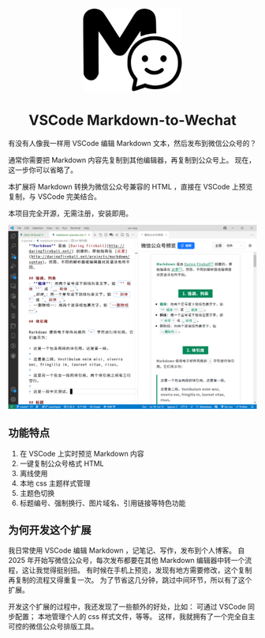 <p align="center">
<img width="200px" src="media/icons/markdown-to-wechat-light.svg" />

<h1 align="center">VSCode Markdown-to-Wechat</h1>
</p>

有没有人像我一样用 VSCode 编辑 Markdown 文本，然后发布到微信公众号的？

通常你需要把 Markdown 内容先复制到其他编辑器，再复制到公众号上。
现在，这一步你可以省略了。

本扩展将 Markdown 转换为微信公众号兼容的 HTML ，直接在 VSCode 上预览复制，与 VSCode 完美结合。

本项目完全开源，无需注册，安装即用。


<img alt="截图" src="media/images/screenshoot.png">


## 功能特点
1. 在 VSCode 上实时预览 Markdown 内容
2. 一键复制公众号格式 HTML
3. 离线使用
4. 本地 css 主题样式管理
5. 主题色切换
6. 标题编号、强制换行、图片域名、引用链接等特色功能

## 为何开发这个扩展
我日常使用 VSCode 编辑 Markdown ，记笔记、写作，发布到个人博客。
自 2025 年开始写微信公众号，每次发布都要在其他 Markdown 编辑器中转一个流程，这让我觉得挺别扭。
有时候在手机上预览，发现有地方需要修改，这个复制再复制的流程又得重复一次。
为了节省这几分钟，跳过中间环节，所以有了这个扩展。

开发这个扩展的过程中，我还发现了一些额外的好处，比如：
可通过 VSCode 同步配置；
本地管理个人的 css 样式文件，等等。
这样，我就拥有了一个完全自主可控的微信公众号排版工具。
